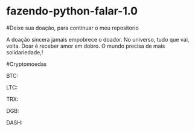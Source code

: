 # fazendo-python-falar-1.0


#Deixe sua doação, para continuar o meu repositorio

A doação sincera jamais empobrece o doador. No universo, tudo que vai, volta. Doar é receber amor em dobro. O mundo precisa de mais solidariedade,!

#Cryptomoedas

BTC:

LTC:

TRX:

DGB: 

DASH: 
